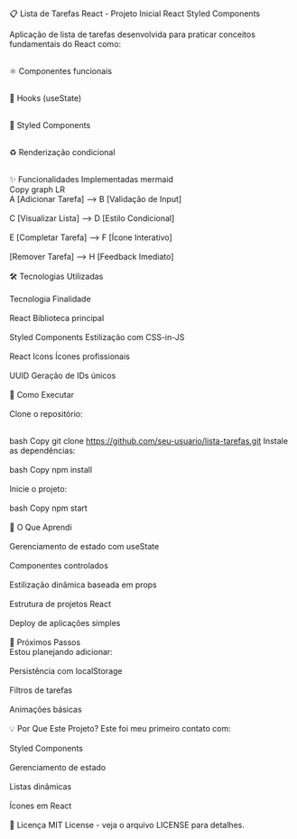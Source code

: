 📋 Lista de Tarefas React - Projeto Inicial
React
Styled Components

Aplicação de lista de tarefas desenvolvida para praticar conceitos fundamentais do React como:<br><br>

⚛️ Componentes funcionais<br><br>

🎣 Hooks (useState)<br><br>

💅 Styled Components<br><br>

♻️ Renderização condicional<br><br>

✨ Funcionalidades Implementadas
mermaid<br>
Copy
graph LR<br>
    A [Adicionar Tarefa] --> B [Validação de Input]<br><br>
    C [Visualizar Lista] --> D [Estilo Condicional]<br><br>
    E [Completar Tarefa] --> F [Ícone Interativo]<br><br>
      [Remover Tarefa] --> H [Feedback Imediato] <br><br>
    🛠 Tecnologias Utilizadas<br><br>
Tecnologia	Finalidade<br><br>
React	Biblioteca principal<br><br>
Styled Components	Estilização com CSS-in-JS<br><br>
React Icons	Ícones profissionais<br><br>
UUID	Geração de IDs únicos<br><br>
🚀 Como Executar<br><br>
Clone o repositório:<br><br>

bash
Copy
git clone https://github.com/seu-usuario/lista-tarefas.git
Instale as dependências:
<br><br>
bash
Copy
npm install<br><br>
Inicie o projeto:
<br><br>
bash
Copy
npm start<br><br>
📌 O Que Aprendi<br><br>
Gerenciamento de estado com useState
<br><br>
Componentes controlados
<br><br>
Estilização dinâmica baseada em props
<br><br>
Estrutura de projetos React
<br><br>
Deploy de aplicações simples
<br><br>
🌟 Próximos Passos<br>
Estou planejando adicionar:
<br><br>
Persistência com localStorage
<br><br>
Filtros de tarefas
<br><br>
Animações básicas
<br><br>
💡 Por Que Este Projeto?
Este foi meu primeiro contato com:
<br><br>
Styled Components
<br><br>
Gerenciamento de estado
<br><br>
Listas dinâmicas
<br><br>
Ícones em React
<br><br>
📝 Licença
MIT License - veja o arquivo LICENSE para detalhes.


